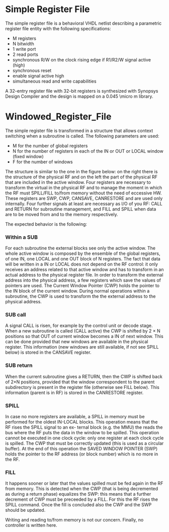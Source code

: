 # Simple Register File
The simple register file is a behavioral VHDL netlist describing a parametric register file entity with the following specifications:
* M registers
* N bitwidth
* 1 write port
* 2 read ports
* synchronous R/W on the clock rising edge if R1/R2/W signal active (high)
* synchronous reset
* enable signal active high
* simultaneous read and write capabilities

A 32-entry register file with 32-bit registers is synthesized with Synopsys Design Compiler and the design is mapped on a 0.045 \micro  m library.

# Windowed_Register_File
The simple register file is transformed in a structure that allows context switching when a subroutine is called. 
The following parameters are used:
* M for the number of global registers
* N for the number of registers in each of the IN or OUT or LOCAL window (fixed window)
* F for the number of windows

The structure is similar to the one in the figure below: on the right there is the structure of the physical RF and
on the left the part of the physical RF that are included in the active window.
Four registers are necessary to transform the virtual in the physical RF and to manage the
moment in which the RF must SPILL/FILL to/from memory without the need of eccessive HW.
These registers are SWP, CWP, CANSAVE, CANRESTORE and are used only internally.
Four further signals at least are necessary as I/O of you RF: CALL and RETURN for subroutine
management, and FILL and SPILL when data are to be moved from and to the memory respectively. 

The expected behavior is the following:
### Within a SUB
For each subroutine the external blocks see only the active window. The whole
active window is composed by the ensemble of the global registers, of one IN, one LOCAL and
one OUT block of N registers. The fact that data will be written in a IN or LOCAL does not
depend on the RF control: it only receives an address related to that active window and has to
transform in an actual address to the physical register file.
In order to transform the external address into the physical address, a few registers
which save the values of pointers are used. The Current Window Pointer (CWP) holds the pointer to
the IN block of the current window. During normal operations within a subroutine, the CWP
is used to transform the the external address to the physical address.
### SUB call
A signal CALL is risen, for example by the control unit or decode stage. When a
new subroutine is called (CALL active) the CWP is shifted by 2 × N positions so that OUT of
current window becomes a IN of next window. This can be done provided that new windows are
available in the physical register. This information (new windows are still available, if not see
SPILL below) is stored in the CANSAVE register. 
### SUB return 
When the current subroutine gives a RETURN, then the CWP is shifted back of 2×N
positions, provided that the window correspondent to the parent subdirectory is present in the
register file (otherwise see FILL below). This information (parent is in RF) is stored in the
CANRESTORE register.
### SPILL
In case no more registers are available, a SPILL in memory must be performed for the
oldest IN-LOCAL blocks. This operation means that the RF rises the SPILL signal to an ex-
ternal block (e.g. the MMU) the reads the bus where the RF puts the data in the window to
be spilled. This operation cannot be executed in one clock cycle: only one register at each clock cycle is spilled.
The CWP that must be correctly updated (this is used as a circular buffer). At the end of this operation
the SAVED WINDOW POINTER (SWP) holds the pointer to the RF address (or block
number) which is no more in the RF.
### FILL
It happens sooner or later that the values spilled must be fed again in the RF from memory.
This is detected when the CWP (that is being decremented as during a return phase) equalizes
the SWP: this means that a further decrement of CWP must be preceeded by a FILL. For this
the RF rises the SPILL command. Once the fill is concluded also the CWP and the SWP should be updated.

Writing and reading to/from memory is not our concern. Finally, no controller is written here.
